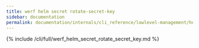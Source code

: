 ```yaml
---
title: werf helm secret rotate-secret-key
sidebar: documentation
permalink: documentation/internals/cli_reference/lowlevel-management/helm/secret/rotate_secret_key.html
---
```


{% include /cli/full/werf_helm_secret_rotate_secret_key.md %}
